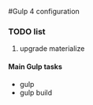 #Gulp 4 configuration

### TODO list
1. upgrade materialize

#### Main Gulp tasks
- gulp
- gulp build